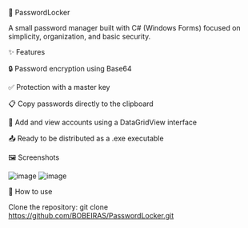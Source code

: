 🔐 PasswordLocker

A small password manager built with C# (Windows Forms) focused on simplicity, organization, and basic security.


✨ Features

🔒 Password encryption using Base64

✅ Protection with a master key

📋 Copy passwords directly to the clipboard

📁 Add and view accounts using a DataGridView interface

📤 Ready to be distributed as a .exe executable

🖼️ Screenshots

![image](https://github.com/user-attachments/assets/7275c78d-fe0c-4025-b15a-5dec8bc9e48a)
![image](https://github.com/user-attachments/assets/4008b68d-60bf-495f-b462-e7392f6431c3)



🚀 How to use

Clone the repository: git clone https://github.com/BOBEIRAS/PasswordLocker.git
